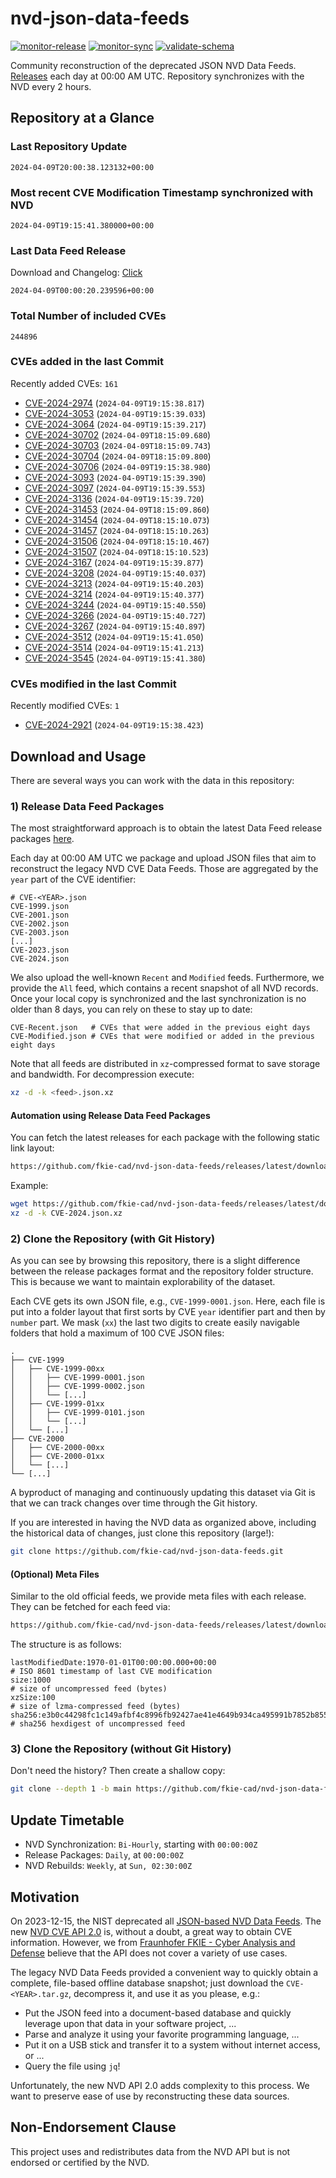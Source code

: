 # nvd-json-data-feeds

[![monitor-release](https://github.com/fkie-cad/nvd-json-data-feeds/actions/workflows/monitor_release.yml/badge.svg)](https://github.com/fkie-cad/nvd-json-data-feeds/actions/workflows/monitor_release.yml)
[![monitor-sync](https://github.com/fkie-cad/nvd-json-data-feeds/actions/workflows/monitor_sync.yml/badge.svg)](https://github.com/fkie-cad/nvd-json-data-feeds/actions/workflows/monitor_sync.yml)
[![validate-schema](https://github.com/fkie-cad/nvd-json-data-feeds/actions/workflows/validate_schema.yml/badge.svg)](https://github.com/fkie-cad/nvd-json-data-feeds/actions/workflows/validate_schema.yml)

Community reconstruction of the deprecated JSON NVD Data Feeds.
[Releases](https://github.com/fkie-cad/nvd-json-data-feeds/releases/latest) each day at 00:00 AM UTC.
Repository synchronizes with the NVD every 2 hours.

## Repository at a Glance

### Last Repository Update

```plain
2024-04-09T20:00:38.123132+00:00
```

### Most recent CVE Modification Timestamp synchronized with NVD

```plain
2024-04-09T19:15:41.380000+00:00
```

### Last Data Feed Release

Download and Changelog: [Click](https://github.com/fkie-cad/nvd-json-data-feeds/releases/latest)

```plain
2024-04-09T00:00:20.239596+00:00
```

### Total Number of included CVEs

```plain
244896
```

### CVEs added in the last Commit

Recently added CVEs: `161`

- [CVE-2024-2974](CVE-2024/CVE-2024-29xx/CVE-2024-2974.json) (`2024-04-09T19:15:38.817`)
- [CVE-2024-3053](CVE-2024/CVE-2024-30xx/CVE-2024-3053.json) (`2024-04-09T19:15:39.033`)
- [CVE-2024-3064](CVE-2024/CVE-2024-30xx/CVE-2024-3064.json) (`2024-04-09T19:15:39.217`)
- [CVE-2024-30702](CVE-2024/CVE-2024-307xx/CVE-2024-30702.json) (`2024-04-09T18:15:09.680`)
- [CVE-2024-30703](CVE-2024/CVE-2024-307xx/CVE-2024-30703.json) (`2024-04-09T18:15:09.743`)
- [CVE-2024-30704](CVE-2024/CVE-2024-307xx/CVE-2024-30704.json) (`2024-04-09T18:15:09.800`)
- [CVE-2024-30706](CVE-2024/CVE-2024-307xx/CVE-2024-30706.json) (`2024-04-09T19:15:38.980`)
- [CVE-2024-3093](CVE-2024/CVE-2024-30xx/CVE-2024-3093.json) (`2024-04-09T19:15:39.390`)
- [CVE-2024-3097](CVE-2024/CVE-2024-30xx/CVE-2024-3097.json) (`2024-04-09T19:15:39.553`)
- [CVE-2024-3136](CVE-2024/CVE-2024-31xx/CVE-2024-3136.json) (`2024-04-09T19:15:39.720`)
- [CVE-2024-31453](CVE-2024/CVE-2024-314xx/CVE-2024-31453.json) (`2024-04-09T18:15:09.860`)
- [CVE-2024-31454](CVE-2024/CVE-2024-314xx/CVE-2024-31454.json) (`2024-04-09T18:15:10.073`)
- [CVE-2024-31457](CVE-2024/CVE-2024-314xx/CVE-2024-31457.json) (`2024-04-09T18:15:10.263`)
- [CVE-2024-31506](CVE-2024/CVE-2024-315xx/CVE-2024-31506.json) (`2024-04-09T18:15:10.467`)
- [CVE-2024-31507](CVE-2024/CVE-2024-315xx/CVE-2024-31507.json) (`2024-04-09T18:15:10.523`)
- [CVE-2024-3167](CVE-2024/CVE-2024-31xx/CVE-2024-3167.json) (`2024-04-09T19:15:39.877`)
- [CVE-2024-3208](CVE-2024/CVE-2024-32xx/CVE-2024-3208.json) (`2024-04-09T19:15:40.037`)
- [CVE-2024-3213](CVE-2024/CVE-2024-32xx/CVE-2024-3213.json) (`2024-04-09T19:15:40.203`)
- [CVE-2024-3214](CVE-2024/CVE-2024-32xx/CVE-2024-3214.json) (`2024-04-09T19:15:40.377`)
- [CVE-2024-3244](CVE-2024/CVE-2024-32xx/CVE-2024-3244.json) (`2024-04-09T19:15:40.550`)
- [CVE-2024-3266](CVE-2024/CVE-2024-32xx/CVE-2024-3266.json) (`2024-04-09T19:15:40.727`)
- [CVE-2024-3267](CVE-2024/CVE-2024-32xx/CVE-2024-3267.json) (`2024-04-09T19:15:40.897`)
- [CVE-2024-3512](CVE-2024/CVE-2024-35xx/CVE-2024-3512.json) (`2024-04-09T19:15:41.050`)
- [CVE-2024-3514](CVE-2024/CVE-2024-35xx/CVE-2024-3514.json) (`2024-04-09T19:15:41.213`)
- [CVE-2024-3545](CVE-2024/CVE-2024-35xx/CVE-2024-3545.json) (`2024-04-09T19:15:41.380`)


### CVEs modified in the last Commit

Recently modified CVEs: `1`

- [CVE-2024-2921](CVE-2024/CVE-2024-29xx/CVE-2024-2921.json) (`2024-04-09T19:15:38.423`)


## Download and Usage

There are several ways you can work with the data in this repository:

### 1) Release Data Feed Packages

The most straightforward approach is to obtain the latest Data Feed release packages [here](https://github.com/fkie-cad/nvd-json-data-feeds/releases/latest).

Each day at 00:00 AM UTC we package and upload JSON files that aim to reconstruct the legacy NVD CVE Data Feeds.
Those are aggregated by the `year` part of the CVE identifier:

```
# CVE-<YEAR>.json
CVE-1999.json
CVE-2001.json
CVE-2002.json
CVE-2003.json
[...]
CVE-2023.json
CVE-2024.json
```

We also upload the well-known `Recent` and `Modified` feeds.
Furthermore, we provide the `All` feed, which contains a recent snapshot of all NVD records.
Once your local copy is synchronized and the last synchronization is no older than 8 days, you can rely on these to stay up to date:

```plain
CVE-Recent.json   # CVEs that were added in the previous eight days
CVE-Modified.json # CVEs that were modified or added in the previous eight days
```

Note that all feeds are distributed in `xz`-compressed format to save storage and bandwidth.
For decompression execute:

```sh
xz -d -k <feed>.json.xz
```

#### Automation using Release Data Feed Packages

You can fetch the latest releases for each package with the following static link layout:

```sh
https://github.com/fkie-cad/nvd-json-data-feeds/releases/latest/download/CVE-<YEAR>.json.xz
```

Example:

```sh
wget https://github.com/fkie-cad/nvd-json-data-feeds/releases/latest/download/CVE-2024.json.xz
xz -d -k CVE-2024.json.xz
```

### 2) Clone the Repository (with Git History)

As you can see by browsing this repository, there is a slight difference between the release packages format and the repository folder structure.
This is because we want to maintain explorability of the dataset.

Each CVE gets its own JSON file, e.g., `CVE-1999-0001.json`.
Here, each file is put into a folder layout that first sorts by CVE `year` identifier part and then by `number` part.
We mask (`xx`) the last two digits to create easily navigable folders that hold a maximum of 100 CVE JSON files:

```plain
.
├── CVE-1999
│   ├── CVE-1999-00xx
│   │   ├── CVE-1999-0001.json
│   │   ├── CVE-1999-0002.json
│   │   └── [...]
│   ├── CVE-1999-01xx
│   │   ├── CVE-1999-0101.json
│   │   └── [...]
│   └── [...]
├── CVE-2000
│   ├── CVE-2000-00xx
│   ├── CVE-2000-01xx
│   └── [...]
└── [...]
```

A byproduct of managing and continuously updating this dataset via Git is that we can track changes over time through the Git history.

If you are interested in having the NVD data as organized above, including the historical data of changes, just clone this repository (large!):

```sh
git clone https://github.com/fkie-cad/nvd-json-data-feeds.git
```

#### (Optional) Meta Files

Similar to the old official feeds, we provide meta files with each release. They can be fetched for each feed via:

```sh
https://github.com/fkie-cad/nvd-json-data-feeds/releases/latest/download/CVE-<YEAR>.meta
```

The structure is as follows:

```plain
lastModifiedDate:1970-01-01T00:00:00.000+00:00                          # ISO 8601 timestamp of last CVE modification
size:1000                                                               # size of uncompressed feed (bytes)
xzSize:100                                                              # size of lzma-compressed feed (bytes)
sha256:e3b0c44298fc1c149afbf4c8996fb92427ae41e4649b934ca495991b7852b855 # sha256 hexdigest of uncompressed feed
```

### 3) Clone the Repository (without Git History)

Don't need the history? Then create a shallow copy:

```sh
git clone --depth 1 -b main https://github.com/fkie-cad/nvd-json-data-feeds.git
```


## Update Timetable

* NVD Synchronization: `Bi-Hourly`, starting with `00:00:00Z`
* Release Packages: `Daily`, at `00:00:00Z`
* NVD Rebuilds: `Weekly`, at `Sun, 02:30:00Z`


## Motivation

On 2023-12-15, the NIST deprecated all [JSON-based NVD Data Feeds](https://nvd.nist.gov/vuln/data-feeds#divRetirementBanner-1).
The new [NVD CVE API 2.0](https://nvd.nist.gov/developers/vulnerabilities) is, without a doubt, a great way to obtain CVE information.
However, we from [Fraunhofer FKIE - Cyber Analysis and Defense](https://www.fkie.fraunhofer.de/en/departments/cad.html) believe that the API does not cover a variety of use cases.

The legacy NVD Data Feeds provided a convenient way to quickly obtain a complete, file-based offline database snapshot; just download the `CVE-<YEAR>.tar.gz`, decompress it, and use it as you please, e.g.:

- Put the JSON feed into a document-based database and quickly leverage upon that data in your software project, ...
- Parse and analyze it using your favorite programming language, ...
- Put it on a USB stick and transfer it to a system without internet access, or ...
- Query the file using `jq`!

Unfortunately, the new NVD API 2.0 adds complexity to this process.
We want to preserve ease of use by reconstructing these data sources.

## Non-Endorsement Clause

This project uses and redistributes data from the NVD API but is not endorsed or certified by the NVD.